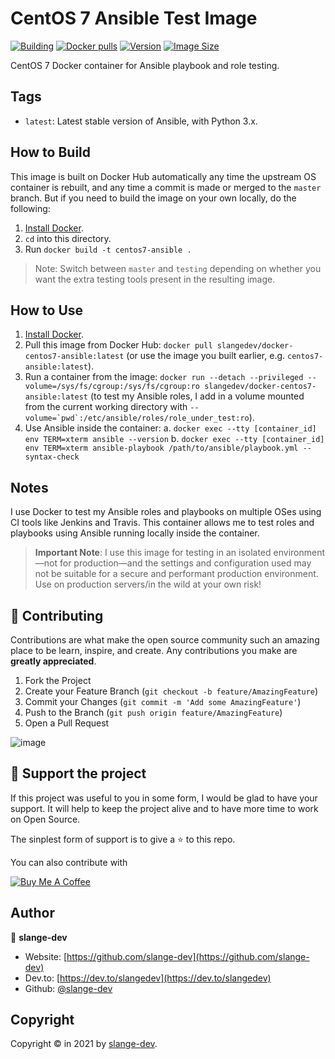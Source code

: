 # CentOS 7 Ansible Test Image

[![Building](https://github.com/slange-dev/docker-centos7-ansible/actions/workflows/build.yml/badge.svg)](https://github.com/slange-dev/docker-centos7-ansible/actions/workflows/build.yml)
[![Docker pulls](https://img.shields.io/docker/pulls/slangedev/docker-centos7-ansible)](https://hub.docker.com/r/slangedev/docker-centos7-ansible/)
[![Version](https://img.shields.io/docker/v/slangedev/docker-centos7-ansible/latest)](https://hub.docker.com/r/slangedev/docker-centos7-ansible/)
[![Image Size](https://img.shields.io/docker/image-size/slangedev/docker-centos7-ansible/latest)](https://hub.docker.com/r/slangedev/docker-centos7-ansible/)

CentOS 7 Docker container for Ansible playbook and role testing.

## Tags

  - `latest`: Latest stable version of Ansible, with Python 3.x.


## How to Build

This image is built on Docker Hub automatically any time the upstream OS container is rebuilt, and any time a commit is made or merged to the `master` branch. But if you need to build the image on your own locally, do the following:

  1. [Install Docker](https://docs.docker.com/engine/installation/).
  2. `cd` into this directory.
  3. Run `docker build -t centos7-ansible .`

> Note: Switch between `master` and `testing` depending on whether you want the extra testing tools present in the resulting image.

## How to Use

  1. [Install Docker](https://docs.docker.com/engine/installation/).
  2. Pull this image from Docker Hub: `docker pull slangedev/docker-centos7-ansible:latest` (or use the image you built earlier, e.g. `centos7-ansible:latest`).
  3. Run a container from the image: `docker run --detach --privileged --volume=/sys/fs/cgroup:/sys/fs/cgroup:ro slangedev/docker-centos7-ansible:latest` (to test my Ansible roles, I add in a volume mounted from the current working directory with ``--volume=`pwd`:/etc/ansible/roles/role_under_test:ro``).
  4. Use Ansible inside the container:
    a. `docker exec --tty [container_id] env TERM=xterm ansible --version`
    b. `docker exec --tty [container_id] env TERM=xterm ansible-playbook /path/to/ansible/playbook.yml --syntax-check`

## Notes

I use Docker to test my Ansible roles and playbooks on multiple OSes using CI tools like Jenkins and Travis. This container allows me to test roles and playbooks using Ansible running locally inside the container.

> **Important Note**: I use this image for testing in an isolated environment—not for production—and the settings and configuration used may not be suitable for a secure and performant production environment. Use on production servers/in the wild at your own risk!

## 🤝 Contributing

Contributions are what make the open source community such an amazing place to be learn, inspire, and create. Any contributions you make are **greatly appreciated**.

1. Fork the Project
2. Create your Feature Branch (`git checkout -b feature/AmazingFeature`)
3. Commit your Changes (`git commit -m 'Add some AmazingFeature'`)
4. Push to the Branch (`git push origin feature/AmazingFeature`)
5. Open a Pull Request

![image](https://user-images.githubusercontent.com/16810959/29695161-2d8ef9e6-890f-11e7-8b1d-cf3e0c281755.png)


## 💛 Support the project

If this project was useful to you in some form, I would be glad to have your support.  It will help to keep the project alive and to have more time to work on Open Source.

The sinplest form of support is to give a ⭐️ to this repo.

You can also contribute with 

<a href="https://www.buymeacoffee.com/slange.dev" target="_blank"><img src="https://www.buymeacoffee.com/assets/img/custom_images/orange_img.png" alt="Buy Me A Coffee" style="height: auto !important;width: auto !important;" ></a>

## Author

👤 **slange-dev**

* Website: [https://github.com/slange-dev](https://github.com/slange-dev)
* Dev.to: [https://dev.to/slangedev](https://dev.to/slangedev)
* Github: [@slange-dev](https://github.com/slange-dev)

## Copyright

Copyright © in 2021 by [slange-dev](https://github.com/slange-dev).
